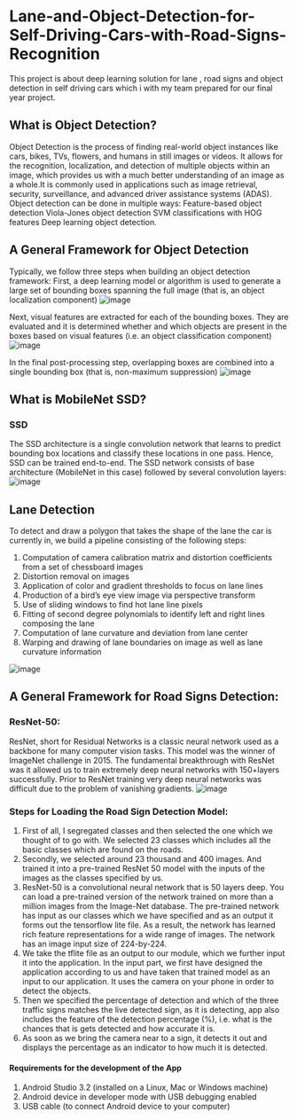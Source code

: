 # Lane-and-Object-Detection-for-Self-Driving-Cars-with-Road-Signs-Recognition
This project is about deep learning solution for lane , road signs and object detection in self driving cars which i with my team prepared for our final year project.
## What is Object Detection?
Object Detection is the process of finding real-world object instances like cars, bikes, TVs, flowers, and humans in still images or videos. It allows for the recognition, localization, and detection of multiple objects within an image, which provides us with a much better understanding of an image as a whole.It is commonly used in applications such as image retrieval, security, surveillance, and advanced driver assistance systems (ADAS).
Object detection can be done in multiple ways: Feature-based object detection Viola-Jones object detection SVM classifications with HOG features Deep learning object detection.
## A General Framework for Object Detection
Typically, we follow three steps when building an object detection framework:
First, a deep learning model or algorithm is used to generate a large set of bounding boxes spanning the full image (that is, an object localization component)
![image](https://user-images.githubusercontent.com/58527014/121800971-693e3080-cc52-11eb-8f70-09f95cda19d9.png)

Next, visual features are extracted for each of the bounding boxes. They are evaluated and it is determined whether and which objects are present in the boxes based on visual features (i.e. an object classification component)
![image](https://user-images.githubusercontent.com/58527014/121800954-54fa3380-cc52-11eb-9017-16d578e3f819.png)

In the final post-processing step, overlapping boxes are combined into a single bounding box (that is, non-maximum suppression)
![image](https://user-images.githubusercontent.com/58527014/121800981-74915c00-cc52-11eb-9dd3-afedaf56e015.png)

## What is MobileNet SSD?
### SSD
The SSD architecture is a single convolution network that learns to predict bounding box locations and classify these locations in one pass. Hence, SSD can be trained end-to-end. The SSD network consists of base architecture (MobileNet in this case) followed by several convolution layers:
![image](https://user-images.githubusercontent.com/58527014/121801030-cdf98b00-cc52-11eb-90f2-7876c52b9022.png)

## Lane Detection
To detect and draw a polygon that takes the shape of the lane the car is currently in, we build a pipeline consisting of the following steps:

1) Computation of camera calibration matrix and distortion coefficients from a set of chessboard images
2) Distortion removal on images
3) Application of color and gradient thresholds to focus on lane lines
4) Production of a bird’s eye view image via perspective transform
5) Use of sliding windows to find hot lane line pixels
6) Fitting of second degree polynomials to identify left and right lines composing the lane
7) Computation of lane curvature and deviation from lane center
8) Warping and drawing of lane boundaries on image as well as lane curvature information

![image](https://user-images.githubusercontent.com/58527014/121801113-3f393e00-cc53-11eb-918c-e6503dbd6e74.png)

## A General Framework for Road Signs Detection:
### ResNet-50:
ResNet, short for Residual Networks is a classic neural network used as a backbone for many computer vision tasks. This model was the winner of ImageNet challenge in 2015. The fundamental breakthrough with ResNet was it allowed us to train extremely deep neural networks with 150+layers successfully. Prior to ResNet training very deep neural networks was difficult due to the problem of vanishing gradients.
![image](https://user-images.githubusercontent.com/58527014/121801132-6132c080-cc53-11eb-80e8-7699865a2f8d.png)

### Steps for Loading the Road Sign Detection Model:
1) First of all, I segregated classes and then selected the one which we thought of to go with. We selected 23 classes which includes all the basic classes which are found on the roads.
2) Secondly, we selected around 23 thousand and 400 images. And trained it into a pre-trained ResNet 50 model with the inputs of the images as the classes specified by us.
3) ResNet-50 is a convolutional neural network that is 50 layers deep. You can load a pre-trained version of the network trained on more than a million images from the Image-Net database. The pre-trained network has input as our classes which we have specified and as an output it forms out the tensorflow lite file. As a result, the network has learned rich feature representations for a wide range of images. The network has an image input size of 224-by-224.
4) We take the tflite file as an output to our module, which we further input it into the application. In the input part, we first have designed the application according to us and have taken that trained model as an input to our application. It uses the camera on your phone in order to detect the objects.
5) Then we specified the percentage of detection and which of the three traffic signs matches the live detected sign, as it is detecting, app also includes the feature of the detection percentage (%), i.e. what is the chances that is gets detected and how accurate it is.
6) As soon as we bring the camera near to a sign, it detects it out and displays the percentage as an indicator to how much it is detected.

#### Requirements for the development of the App
1) Android Studio 3.2 (installed on a Linux, Mac or Windows machine)
2) Android device in developer mode with USB debugging enabled
3) USB cable (to connect Android device to your computer)







